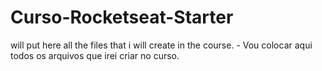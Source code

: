 # Curso-Rocketseat-Starter
 will put here all the files that i will create in the course. - Vou colocar aqui todos os arquivos que irei criar no curso.
